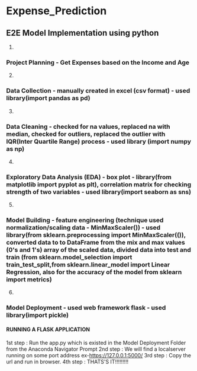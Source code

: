 # Expense_Prediction
## E2E Model Implementation using python
1)
### Project Planning - Get Expenses based on the Income and Age
2)
### Data Collection - manually created in excel (csv format) - used library(import pandas as pd)
3)
### Data Cleaning - checked for na values, replaced na with median, checked for outliers, replaced the outlier with IQR(Inter Quartile Range) process - used library (import numpy as np)
4)
### Exploratory Data Analysis (EDA) - box plot - library(from matplotlib import pyplot as plt), correlation matrix for checking strength of two variables - used library(import seaborn as sns)
5)
### Model Building - feature engineering (technique used normalization/scaling data - MinMaxScaler()) - used library(from sklearn.preprocessing import MinMaxScaler(()), converted data to to DataFrame from the mix and max values (0's and 1's) array of the scaled data, divided data into test and train (from sklearn.model_selection import train_test_split,from sklearn.linear_model import Linear Regression, also for the accuracy of the model from sklearn import metrics)
6)
### Model Deployment - used web framework flask - used library(import pickle)

#### RUNNING A FLASK APPLICATION
1st step :  Run the app.py which is existed in the Model Deployment Folder from the Anaconda Navigator Prompt
2nd step :  We will find a localserver running on some port address ex-https://127.0.0.1:5000/
3rd step :  Copy the url and run in browser.
4th step :  THATS'S IT!!!!!!!!!

